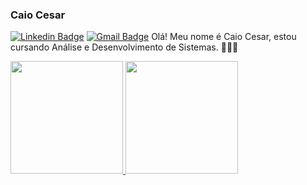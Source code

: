### Caio Cesar
[![Linkedin Badge](https://img.shields.io/badge/-Caio%20Cesar-ad0c5a?style=flat-square&logo=Linkedin&logoColor=white&link=https://www.linkedin.com/in/caio-cesar-da-silva-louren%C3%A7o-a5b947159/)](https://www.linkedin.com/in/caio-cesar-da-silva-louren%C3%A7o-a5b947159/) 
[![Gmail Badge](https://img.shields.io/badge/-caiocesarjck@gmail.com-ad0c5a?style=flat-square&logo=Gmail&logoColor=white&link=mailto:caiocesarjck@gmail.com)](mailto:caiocesarjck@gmail.com)
Olá! Meu nome é Caio Cesar, estou cursando Análise e Desenvolvimento de Sistemas. 👨🏼‍🎓

<div align="left">
  <a href="https://github.com/iammatheus">
    <img height="180em" src="https://github-readme-stats-git-masterrstaa-rickstaa.vercel.app/api?username=caio2296&show_icons=true&theme=radical&include_all_commits=true&count_private=true"/>
    <img height="180em" src=https://github-readme-stats-git-masterrstaa-rickstaa.vercel.app/api/top-langs/?username=caio2296&layout=compact&langs_count=7&theme=radical"/>
  </a>
</div>

<!--
**caio2296/caio2296** is a ✨ _special_ ✨ repository because its `README.md` (this file) appears on your GitHub profile.

Here are some ideas to get you started:

- 🔭 I’m currently working on ...
- 🌱 I’m currently learning ...
- 👯 I’m looking to collaborate on ...
- 🤔 I’m looking for help with ...
- 💬 Ask me about ...
- 📫 How to reach me: ...
- 😄 Pronouns: ...
- ⚡ Fun fact: ...
-->

